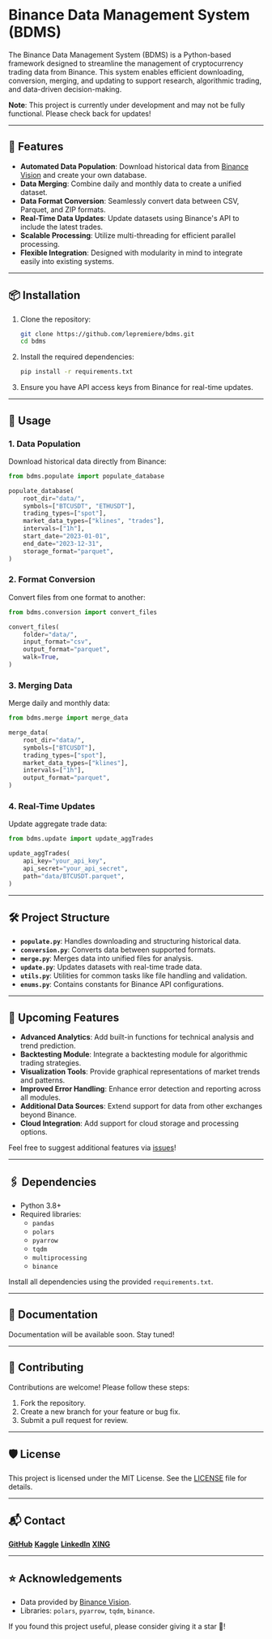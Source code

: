 
# Binance Data Management System (BDMS)

The Binance Data Management System (BDMS) is a Python-based framework designed to streamline the management of cryptocurrency trading data from Binance. This system enables efficient downloading, conversion, merging, and updating to support research, algorithmic trading, and data-driven decision-making.

**Note**: This project is currently under development and may not be fully functional. Please check back for updates!

---

## 🚀 Features

- **Automated Data Population**: Download historical data from [Binance Vision](https://data.binance.vision/) and create your own database.
- **Data Merging**: Combine daily and monthly data to create a unified dataset.
- **Data Format Conversion**: Seamlessly convert data between CSV, Parquet, and ZIP formats.
- **Real-Time Data Updates**: Update datasets using Binance's API to include the latest trades.
- **Scalable Processing**: Utilize multi-threading for efficient parallel processing.
- **Flexible Integration**: Designed with modularity in mind to integrate easily into existing systems.

---

## 📦 Installation

1. Clone the repository:
   ```bash
   git clone https://github.com/lepremiere/bdms.git
   cd bdms
   ```

2. Install the required dependencies:
   ```bash
   pip install -r requirements.txt
   ```

3. Ensure you have API access keys from Binance for real-time updates.

---

## 🔧 Usage

### 1. Data Population
Download historical data directly from Binance:
```python
from bdms.populate import populate_database

populate_database(
    root_dir="data/",
    symbols=["BTCUSDT", "ETHUSDT"],
    trading_types=["spot"],
    market_data_types=["klines", "trades"],
    intervals=["1h"],
    start_date="2023-01-01",
    end_date="2023-12-31",
    storage_format="parquet",
)
```

### 2. Format Conversion
Convert files from one format to another:
```python
from bdms.conversion import convert_files

convert_files(
    folder="data/",
    input_format="csv",
    output_format="parquet",
    walk=True,
)
```

### 3. Merging Data
Merge daily and monthly data:
```python
from bdms.merge import merge_data

merge_data(
    root_dir="data/",
    symbols=["BTCUSDT"],
    trading_types=["spot"],
    market_data_types=["klines"],
    intervals=["1h"],
    output_format="parquet",
)
```

### 4. Real-Time Updates
Update aggregate trade data:
```python
from bdms.update import update_aggTrades

update_aggTrades(
    api_key="your_api_key",
    api_secret="your_api_secret",
    path="data/BTCUSDT.parquet",
)
```

---

## 🛠 Project Structure

- **`populate.py`**: Handles downloading and structuring historical data.
- **`conversion.py`**: Converts data between supported formats.
- **`merge.py`**: Merges data into unified files for analysis.
- **`update.py`**: Updates datasets with real-time trade data.
- **`utils.py`**: Utilities for common tasks like file handling and validation.
- **`enums.py`**: Contains constants for Binance API configurations.

---


## 🔮 Upcoming Features

- **Advanced Analytics**: Add built-in functions for technical analysis and trend prediction.
- **Backtesting Module**: Integrate a backtesting module for algorithmic trading strategies.
- **Visualization Tools**: Provide graphical representations of market trends and patterns.
- **Improved Error Handling**: Enhance error detection and reporting across all modules.
- **Additional Data Sources**: Extend support for data from other exchanges beyond Binance.
- **Cloud Integration**: Add support for cloud storage and processing options.

Feel free to suggest additional features via [issues](https://github.com/lepremiere/bdms/issues)!

---

## 🖇 Dependencies

- Python 3.8+
- Required libraries:
  - `pandas`
  - `polars`
  - `pyarrow`
  - `tqdm`
  - `multiprocessing`
  - `binance`

Install all dependencies using the provided `requirements.txt`.

---

## 📖 Documentation

Documentation will be available soon. Stay tuned!

---

## 🤝 Contributing

Contributions are welcome! Please follow these steps:

1. Fork the repository.
2. Create a new branch for your feature or bug fix.
3. Submit a pull request for review.

---

## 🛡 License

This project is licensed under the MIT License. See the [LICENSE](LICENSE) file for details.


---

## 📬 Contact

**[GitHub](https://github.com/lepremiere)**
**[Kaggle](https://www.kaggle.com/lepremiere)**
**[LinkedIn](https://www.linkedin.com/in/henry-huick-4ba7a52a8/)**
**[XING](https://www.xing.com/profile/Henry_Huick)**

---

## ⭐ Acknowledgements

- Data provided by [Binance Vision](https://data.binance.vision/).
- Libraries: `polars`, `pyarrow`, `tqdm`, `binance`.

If you found this project useful, please consider giving it a star 🌟!
